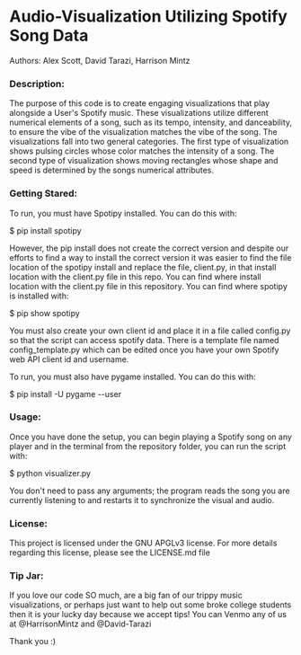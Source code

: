 # Audio-Visualization Utilizing Spotify Song Data
Authors: Alex Scott, David Tarazi, Harrison Mintz

### Description:

The purpose of this code is to create engaging visualizations that play
alongside a User's Spotify music.  These visualizations utilize different
numerical elements of a song, such as its tempo, intensity, and danceability,
to ensure the vibe of the visualization matches the vibe of the song.  The
visualizations fall into two general categories.  The first type of 
visualization shows pulsing circles whose color matches the intensity
of a song.  The second type of visualization shows moving rectangles
whose shape and speed is determined by the songs numerical attributes.

### Getting Stared:

To run, you must have Spotipy installed. You can do this with:

$ pip install spotipy

However, the pip install does not create the correct version and despite our
efforts to find a way to install the correct version it was easier to find the
file location of the spotipy install and replace the file, client.py, in that
install location with the client.py file in this repo. You can find where
install location with the client.py file in this repository. You can find where
spotipy is installed with:

$ pip show spotipy

You must also create your own client id and place it in a file called config.py
so that the script can access spotify data. There is a template file named
config_template.py which can be edited once you have your own Spotify web API
client id and username.

To run, you must also have pygame installed.  You can do this with:

$ pip install -U pygame --user

### Usage:
Once you have done the setup, you can begin playing a Spotify song on any player 
and in the terminal from the repository folder, you can run the script with:

$ python visualizer.py

You don't need to pass any arguments; the program reads the song you are currently 
listening to and restarts it to synchronize the visual and audio.

### License:

This project is licensed under the GNU APGLv3 license.
For more details regarding this license, please see the LICENSE.md file

### Tip Jar:

If you love our code SO much, are a big fan of our trippy music visualizations,
or perhaps just want to help out some broke college students then it is your 
lucky day because we accept tips!
You can Venmo any of us at @HarrisonMintz and @David-Tarazi

Thank you :)
